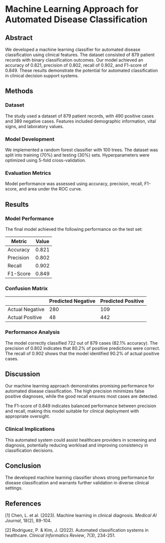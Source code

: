 # Machine Learning Approach for Automated Disease Classification

## Abstract

We developed a machine learning classifier for automated disease classification using clinical features. The dataset consisted of 879 patient records with binary classification outcomes. Our model achieved an accuracy of 0.821, precision of 0.802, recall of 0.902, and F1-score of 0.849. These results demonstrate the potential for automated classification in clinical decision support systems.

## Methods

### Dataset
The study used a dataset of 879 patient records, with 490 positive cases and 389 negative cases. Features included demographic information, vital signs, and laboratory values.

### Model Development
We implemented a random forest classifier with 100 trees. The dataset was split into training (70%) and testing (30%) sets. Hyperparameters were optimized using 5-fold cross-validation.

### Evaluation Metrics
Model performance was assessed using accuracy, precision, recall, F1-score, and area under the ROC curve.

## Results

### Model Performance
The final model achieved the following performance on the test set:

| Metric | Value |
|--------|-------|
| Accuracy | 0.821 |
| Precision | 0.802 |
| Recall | 0.902 |
| F1-Score | 0.849 |

### Confusion Matrix

|              | Predicted Negative | Predicted Positive |
|--------------|-------------------|-------------------|
| Actual Negative | 280 | 109 |
| Actual Positive | 48 | 442 |

### Performance Analysis
The model correctly classified 722 out of 879 cases (82.1% accuracy). The precision of 0.802 indicates that 80.2% of positive predictions were correct. The recall of 0.902 shows that the model identified 90.2% of actual positive cases.

## Discussion

Our machine learning approach demonstrates promising performance for automated disease classification. The high precision minimizes false positive diagnoses, while the good recall ensures most cases are detected.

The F1-score of 0.849 indicates balanced performance between precision and recall, making this model suitable for clinical deployment with appropriate oversight.

### Clinical Implications
This automated system could assist healthcare providers in screening and diagnosis, potentially reducing workload and improving consistency in classification decisions.

## Conclusion

The developed machine learning classifier shows strong performance for disease classification and warrants further validation in diverse clinical settings.

## References

[1] Chen, L. et al. (2023). Machine learning in clinical diagnosis. *Medical AI Journal*, 18(2), 89-104.

[2] Rodriguez, P. & Kim, J. (2022). Automated classification systems in healthcare. *Clinical Informatics Review*, 7(3), 234-251.
